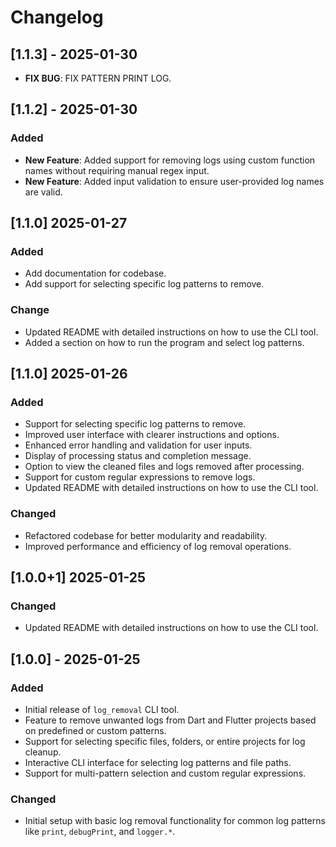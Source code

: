 # Changelog

## [1.1.3] -  2025-01-30
- **FIX BUG**: FIX PATTERN PRINT LOG.


## [1.1.2] - 2025-01-30
### Added
- **New Feature**: Added support for removing logs using custom function names without requiring manual regex input.
- **New Feature**: Added input validation to ensure user-provided log names are valid.


## [1.1.0] 2025-01-27
### Added
- Add documentation for codebase.
- Add support for selecting specific log patterns to remove.

### Change
- Updated README with detailed instructions on how to use the CLI tool.
- Added a section on how to run the program and select log patterns.
  

## [1.1.0] 2025-01-26
### Added
- Support for selecting specific log patterns to remove.
- Improved user interface with clearer instructions and options.
- Enhanced error handling and validation for user inputs.
- Display of processing status and completion message.
- Option to view the cleaned files and logs removed after processing.
- Support for custom regular expressions to remove logs.
- Updated README with detailed instructions on how to use the CLI tool.
  
### Changed
- Refactored codebase for better modularity and readability.
- Improved performance and efficiency of log removal operations.

## [1.0.0+1] 2025-01-25

  
### Changed
- Updated README with detailed instructions on how to use the CLI tool.

## [1.0.0] - 2025-01-25
### Added
- Initial release of `log_removal` CLI tool.
- Feature to remove unwanted logs from Dart and Flutter projects based on predefined or custom patterns.
- Support for selecting specific files, folders, or entire projects for log cleanup.
- Interactive CLI interface for selecting log patterns and file paths.
- Support for multi-pattern selection and custom regular expressions.
  
### Changed
- Initial setup with basic log removal functionality for common log patterns like `print`, `debugPrint`, and `logger.*`.

